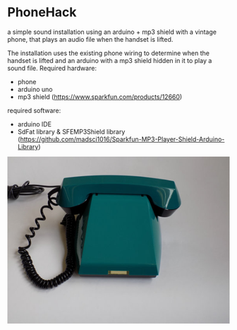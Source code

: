 # PhoneHack
a simple sound installation using an arduino + mp3 shield with a vintage phone, that plays an audio file when the handset is lifted.

The installation uses the existing phone wiring to determine when the handset is lifted and an arduino with a mp3 shield hidden in it to play a sound file.
Required hardware:
- phone
- arduino uno
- mp3 shield  (https://www.sparkfun.com/products/12660)

required software:
- arduino IDE
- SdFat library & SFEMP3Shield library  (https://github.com/madsci1016/Sparkfun-MP3-Player-Shield-Arduino-Library)

![alt tag](https://github.com/CameraArts/PhoneHack/blob/master/imgs/phone.jpg)
